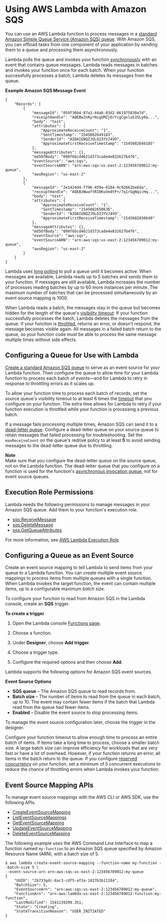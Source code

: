 # Using AWS Lambda with Amazon SQS<a name="with-sqs"></a>

You can use an AWS Lambda function to process messages in a [standard Amazon Simple Queue Service \(Amazon SQS\) queue](https://docs.aws.amazon.com/AWSSimpleQueueService/latest/SQSDeveloperGuide/standard-queues.html)\. With Amazon SQS, you can offload tasks from one component of your application by sending them to a queue and processing them asynchronously\.

Lambda polls the queue and invokes your function [synchronously](invocation-sync.md) with an event that contains queue messages\. Lambda reads messages in batches and invokes your function once for each batch\. When your function successfully processes a batch, Lambda deletes its messages from the queue\.

**Example Amazon SQS Message Event**  

```
{
    "Records": [
        {
            "messageId": "059f36b4-87a3-44ab-83d2-661975830a7d",
            "receiptHandle": "AQEBwJnKyrHigUMZj6rYigCgxlaS3SLy0a...",
            "body": "test",
            "attributes": {
                "ApproximateReceiveCount": "1",
                "SentTimestamp": "1545082649183",
                "SenderId": "AIDAIENQZJOLO23YVJ4VO",
                "ApproximateFirstReceiveTimestamp": "1545082649185"
            },
            "messageAttributes": {},
            "md5OfBody": "098f6bcd4621d373cade4e832627b4f6",
            "eventSource": "aws:sqs",
            "eventSourceARN": "arn:aws:sqs:us-east-2:123456789012:my-queue",
            "awsRegion": "us-east-2"
        },
        {
            "messageId": "2e1424d4-f796-459a-8184-9c92662be6da",
            "receiptHandle": "AQEBzWwaftRI0KuVm4tP+/7q1rGgNqicHq...",
            "body": "test",
            "attributes": {
                "ApproximateReceiveCount": "1",
                "SentTimestamp": "1545082650636",
                "SenderId": "AIDAIENQZJOLO23YVJ4VO",
                "ApproximateFirstReceiveTimestamp": "1545082650649"
            },
            "messageAttributes": {},
            "md5OfBody": "098f6bcd4621d373cade4e832627b4f6",
            "eventSource": "aws:sqs",
            "eventSourceARN": "arn:aws:sqs:us-east-2:123456789012:my-queue",
            "awsRegion": "us-east-2"
        }
    ]
}
```

Lambda uses [long polling](https://docs.aws.amazon.com/AWSSimpleQueueService/latest/SQSDeveloperGuide/sqs-long-polling.html) to poll a queue until it becomes active\. When messages are available, Lambda reads up to 5 batches and sends them to your function\. If messages are still available, Lambda increases the number of processes reading batches by up to 60 more instances per minute\. The maximum number of batches that can be processed simultaneously by an event source mapping is 1000\.

When Lambda reads a batch, the messages stay in the queue but becomes hidden for the length of the queue's [visibility timeout](https://docs.aws.amazon.com/AWSSimpleQueueService/latest/SQSDeveloperGuide/sqs-visibility-timeout.html)\. If your function successfully processes the batch, Lambda deletes the messages from the queue\. If your function is [throttled](scaling.md), returns an error, or doesn't respond, the message becomes visible again\. All messages in a failed batch return to the queue, so your function code must be able to process the same message multiple times without side effects\.

## Configuring a Queue for Use with Lambda<a name="events-sqs-queueconfig"></a>

[Create a standard Amazon SQS queue](https://docs.aws.amazon.com/AWSSimpleQueueService/latest/SQSDeveloperGuide/) to serve as an event source for your Lambda function\. Then configure the queue to allow time for your Lambda function to process each batch of events—and for Lambda to retry in response to throttling errors as it scales up\.

To allow your function time to process each batch of records, set the source queue's visibility timeout to at least 6 times the [timeout](resource-model.md) that you configure on your function\. The extra time allows for Lambda to retry if your function execution is throttled while your function is processing a previous batch\.

If a message fails processing multiple times, Amazon SQS can send it to a [dead\-letter queue](https://docs.aws.amazon.com/AWSSimpleQueueService/latest/SQSDeveloperGuide/sqs-dead-letter-queues.html)\. Configure a dead\-letter queue on your source queue to retain messages that failed processing for troubleshooting\. Set the `maxReceiveCount` on the queue's redrive policy to at least **5** to avoid sending messages to the dead\-letter queue due to throttling\.

**Note**  
Make sure that you configure the dead\-letter queue on the source queue, not on the Lambda function\. The dead\-letter queue that you configure on a function is used for the function's [asynchronous invocation queue](invocation-async.md), not for event source queues\.

## Execution Role Permissions<a name="events-sqs-permissions"></a>

Lambda needs the following permissions to manage messages in your Amazon SQS queue\. Add them to your function's execution role\.
+ [sqs:ReceiveMessage](https://docs.aws.amazon.com/AWSSimpleQueueService/latest/APIReference/API_ReceiveMessage.html)
+ [sqs:DeleteMessage](https://docs.aws.amazon.com/AWSSimpleQueueService/latest/APIReference/API_DeleteMessage.html)
+ [sqs:GetQueueAttributes](https://docs.aws.amazon.com/AWSSimpleQueueService/latest/APIReference/API_GetQueueAttributes.html)

For more information, see [AWS Lambda Execution Role](lambda-intro-execution-role.md)\.

## Configuring a Queue as an Event Source<a name="events-sqs-eventsource"></a>

Create an event source mapping to tell Lambda to send items from your queue to a Lambda function\. You can create multiple event source mappings to process items from multiple queues with a single function\. When Lambda invokes the target function, the event can contain multiple items, up to a configurable maximum *batch size*\.

To configure your function to read from Amazon SQS in the Lambda console, create an **SQS** trigger\.

**To create a trigger**

1. Open the Lambda console [Functions page](https://console.aws.amazon.com/lambda/home#/functions)\.

1. Choose a function\.

1. Under **Designer**, choose **Add trigger**\.

1. Choose a trigger type\.

1. Configure the required options and then choose **Add**\.

Lambda supports the following options for Amazon SQS event sources\.

**Event Source Options**
+ **SQS queue** – The Amazon SQS queue to read records from\.
+ **Batch size** – The number of items to read from the queue in each batch, up to 10\. The event may contain fewer items if the batch that Lambda read from the queue had fewer items\.
+ **Enabled** – Disable the event source to stop processing items\.

To manage the event source configuration later, choose the trigger in the designer\.

Configure your function timeout to allow enough time to process an entire batch of items\. If items take a long time to process, choose a smaller batch size\. A large batch size can improve efficiency for workloads that are very fast or have a lot of overhead\. However, if your function returns an error, all items in the batch return to the queue\. If you configure [reserved concurrency](per-function-concurrency.md) on your function, set a minimum of 5 concurrent executions to reduce the chance of throttling errors when Lambda invokes your function\.

## Event Source Mapping APIs<a name="services-dynamodb-api"></a>

To manage event source mappings with the AWS CLI or AWS SDK, use the following APIs\.
+ [CreateEventSourceMapping](API_CreateEventSourceMapping.md)
+ [ListEventSourceMappings](API_ListEventSourceMappings.md)
+ [GetEventSourceMapping](API_GetEventSourceMapping.md)
+ [UpdateEventSourceMapping](API_UpdateEventSourceMapping.md)
+ [DeleteEventSourceMapping](API_DeleteEventSourceMapping.md)

The following example uses the AWS Command Line Interface to map a function named `my-function` to an Amazon SQS queue specified by Amazon Resource Name \(ARN\), with a batch size of 5\.

```
$ aws lambda create-event-source-mapping --function-name my-function --batch-size 5 \
--event-source-arn arn:aws:sqs:us-east-2:123456789012:my-queue
{
    "UUID": "2b733gdc-8ac3-cdf5-af3a-1827b3b11284",
    "BatchSize": 5,
    "EventSourceArn": "arn:aws:sqs:us-east-2:123456789012:my-queue",
    "FunctionArn": "arn:aws:lambda:us-east-2:123456789012:function:my-function",
    "LastModified": 1541139209.351,
    "State": "Creating",
    "StateTransitionReason": "USER_INITIATED"
}
```